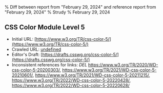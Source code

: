 % Diff between report from "February 29, 2024" and reference report from "February 29, 2024"
% Strudy
% February 29, 2024

## CSS Color Module Level 5

- Initial URL: [https://www.w3.org/TR/css-color-5/](https://www.w3.org/TR/css-color-5/)
- Crawled URL: [undefined](undefined)
- Editor's Draft: [https://drafts.csswg.org/css-color-5/](https://drafts.csswg.org/css-color-5/)
- Inconsistent references for links: *DEL* https://www.w3.org/TR/2020/WD-css-color-5-20200303/, https://www.w3.org/TR/2021/WD-css-color-5-20210601/, https://www.w3.org/TR/2021/WD-css-color-5-20211215/, https://www.w3.org/TR/2022/WD-css-color-5-20220428/, https://www.w3.org/TR/2022/WD-css-color-5-20220628/



